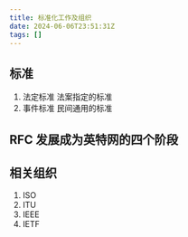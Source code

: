 ```yaml
---
title: 标准化工作及组织
date: 2024-06-06T23:51:31Z
tags: []
---
```


## 标准

1. 法定标准
   法案指定的标准
2. 事件标准
   民间通用的标准

## RFC 发展成为英特网的四个阶段

## 相关组织

1. ISO
2. ITU
3. IEEE
4. IETF
